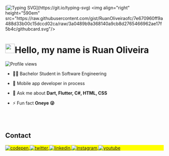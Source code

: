[![Typing SVG](https://readme-typing-svg.herokuapp.com/?color=ffba3d&size=35&left=true&vleft=true&width=1000&lines=Welcome!!;)](https://git.io/typing-svg)
<img align="right" height="590em" src="https://raw.githubusercontent.com/gist/RuanOliveiraofc/7e670960ff9a488d33b00c15dccd02ca/raw/3a0489b9a368140a9cb8d2765466962ae17f5b4c/githubcard.svg"/>
<h1 align="left"><img src="https://raw.githubusercontent.com/ruanOliveiraofc/ruanOliveiraofc/master/hi.gif" height="30px">Hello, my name is Ruan Oliveira</h1>
<p align="left"> <img src="https://komarev.com/ghpvc/?username=ruanOliveiraofc&color=yellow" alt="Profile views" /> </p>

- 👨‍🎓 Bachelor Student in Software Engineering 

- 📱 Mobile app developer in process

- 💬 Ask me about **Dart, Flutter, C#, HTML, CSS**

- ⚡ Fun fact **Oneye 😜**

<!--

<br>

## 🛠 &nbsp;Tech Stack

<br><br>

## ⚙️ &nbsp;GitHub Analytics

<p align="left">
<img width="530em" src="https://github-readme-stats.vercel.app/api?username=maykbrito&show_icons=true&theme=vision-friendly-dark" alt="maykbrito's stats"/>
<img width="530em" src="https://github-readme-stats.vercel.app/api/top-langs/?username=maykbrito&layout=compact&theme=vision-friendly-dark" alt="maykbrito's most languages"/>
</p>
-->

<br><br>

## Contact

<p align="left" style="background:yellow">
<a href="https://codepen.io/oruandev" target="_blank">
  <img align="center" src="https://img.shields.io/badge/-oruandev-05122A?style=flat&logo=codepen" alt="codepen"/>
</a>
<a href="https://twitter.com/oruandev" target="_blank">
  <img align="center" src="https://img.shields.io/badge/-oruandev-05122A?style=flat&logo=twitter" alt="twitter"/>  
</a>
<a href="https://linkedin.com/in/oruandev" target="_blank">
  <img align="center" src="https://img.shields.io/badge/-oruandev-05122A?style=flat&logo=linkedin" alt="linkedin"/>
</a>
<a href="https://instagram.com/oruandev" target="_blank">
 <img align="center" src="https://img.shields.io/badge/-oruandev-05122A?style=flat&logo=instagram" alt="instagram"/>
</a>
<a href="https://youtube.com/@oruandev" target="_blank">
 <img align="center" src="https://img.shields.io/badge/-oruandev-05122A?style=flat&logo=youtube" alt="youtube"/>
</a>
</p>

<!--

<img width="490em" src="https://github-readme-twitter-gazf.vercel.app/api?id=maykbrito&layout=wide&show_reply=off&show_retweet=off" />


**maykbrito/maykbrito** is a ✨ _special_ ✨ repository because its `README.md` (this file) appears on your GitHub profile.

Here are some ideas to get you started:

- 🔭 I’m currently working on ...
- 🌱 I’m currently learning ...
- 👯 I’m looking to collaborate on ...
- 🤔 I’m looking for help with ...
- 💬 Ask me about ...
- 📫 How to reach me: ...
- 😄 Pronouns: ...
- ⚡ Fun fact: ...
-->
